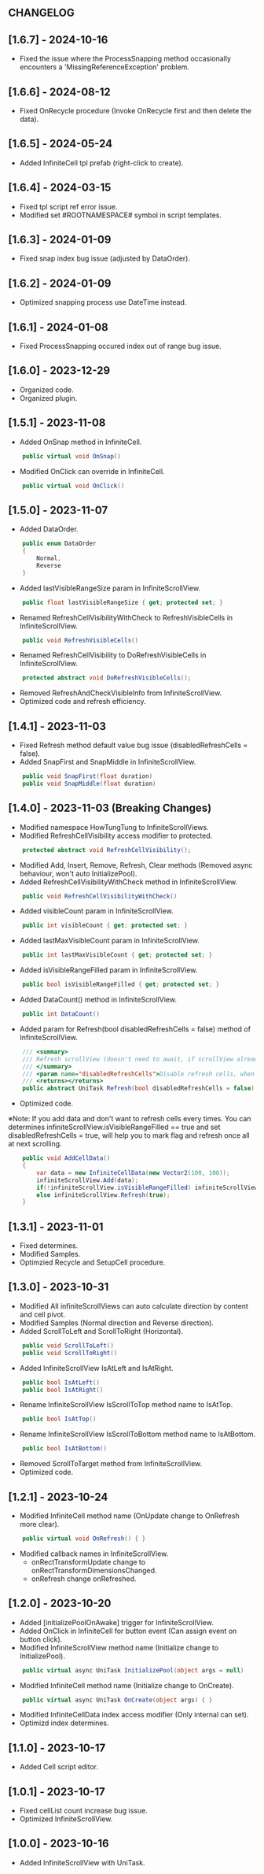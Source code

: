## CHANGELOG

## [1.6.7] - 2024-10-16
- Fixed the issue where the ProcessSnapping method occasionally encounters a 'MissingReferenceException' problem.

## [1.6.6] - 2024-08-12
- Fixed OnRecycle procedure (Invoke OnRecycle first and then delete the data).

## [1.6.5] - 2024-05-24
- Added InfiniteCell tpl prefab (right-click to create).

## [1.6.4] - 2024-03-15
- Fixed tpl script ref error issue.
- Modified set #ROOTNAMESPACE# symbol in script templates.

## [1.6.3] - 2024-01-09
- Fixed snap index bug issue (adjusted by DataOrder).

## [1.6.2] - 2024-01-09
- Optimized snapping process use DateTime instead.

## [1.6.1] - 2024-01-08
- Fixed ProcessSnapping occured index out of range bug issue.

## [1.6.0] - 2023-12-29
- Organized code.
- Organized plugin.

## [1.5.1] - 2023-11-08
- Added OnSnap method in InfiniteCell.
```C#
    public virtual void OnSnap()
```
- Modified OnClick can override in InfiniteCell.
```C#
    public virtual void OnClick()
```

## [1.5.0] - 2023-11-07
- Added DataOrder.
```C#
    public enum DataOrder
    {
        Normal,
        Reverse
    }
```
- Added lastVisibleRangeSize param in InfiniteScrollView.
```C#
    public float lastVisibleRangeSize { get; protected set; }
```
- Renamed RefreshCellVisibilityWithCheck to RefreshVisibleCells in InfiniteScrollView.
```C#
    public void RefreshVisibleCells()
```
- Renamed RefreshCellVisibility to DoRefreshVisibleCells in InfiniteScrollView.
```C#
    protected abstract void DoRefreshVisibleCells();
```
- Removed RefreshAndCheckVisibleInfo from InfiniteScrollView.
- Optimized code and refresh efficiency.

## [1.4.1] - 2023-11-03
- Fixed Refresh method default value bug issue (disabledRefreshCells = false).
- Added SnapFirst and SnapMiddle in InfiniteScrollView.
```C#
    public void SnapFirst(float duration)
    public void SnapMiddle(float duration)
```

## [1.4.0] - 2023-11-03 (Breaking Changes)
- Modified namespace HowTungTung to InfiniteScrollViews.
- Modified RefreshCellVisibility access modifier to protected.
```C#
    protected abstract void RefreshCellVisibility();
```
- Modified Add, Insert, Remove, Refresh, Clear methods (Removed async behaviour, won't auto InitializePool).
- Added RefreshCellVisibilityWithCheck method in InfiniteScrollView.
```C#
    public void RefreshCellVisibilityWithCheck()
```
- Added visibleCount param in InfiniteScrollView.
```C#
    public int visibleCount { get; protected set; }
```
- Added lastMaxVisibleCount param in InfiniteScrollView.
```C#
    public int lastMaxVisibleCount { get; protected set; }
```
- Added isVisibleRangeFilled param in InfiniteScrollView.
```C#
    public bool isVisibleRangeFilled { get; protected set; }
```
- Added DataCount() method in InfiniteScrollView.
```C#
    public int DataCount()
```
- Added param for Refresh(bool disabledRefreshCells = false) method of InfiniteScrollView.
```C#
    /// <summary>
    /// Refresh scrollView (doesn't need to await, if scrollView already initialized)
    /// </summary>
    /// <param name="disabledRefreshCells">Disable refresh cells, when disabled will mark flag to refresh all at next scrolling.</param>
    /// <returns></returns>
    public abstract UniTask Refresh(bool disabledRefreshCells = false)
```
- Optimized code.

※Note: If you add data and don't want to refresh cells every times. You can determines infiniteScrollView.isVisibleRangeFilled == true and set disabledRefreshCells = true, will help you to mark flag and refresh once all at next scrolling.
```C#
    public void AddCellData() 
    {
        var data = new InfiniteCellData(new Vector2(100, 100));
        infiniteScrollView.Add(data);
        if(!infiniteScrollView.isVisibleRangeFilled) infiniteScrollView.Refresh();
        else infiniteScrollView.Refresh(true);
    }
```

## [1.3.1] - 2023-11-01
- Fixed determines.
- Modified Samples.
- Optimzied Recycle and SetupCell procedure.

## [1.3.0] - 2023-10-31
- Modified All infiniteScrollViews can auto calculate direction by content and cell pivot.
- Modified Samples (Normal direction and Reverse direction).
- Added ScrollToLeft and ScrollToRight (Horizontal).
```C#
    public void ScrollToLeft()
    public void ScrollToRight()
```
- Added InfiniteScrollView IsAtLeft and IsAtRight.
```C#
    public bool IsAtLeft()
    public bool IsAtRight()
```
- Rename InfiniteScrollView IsScrollToTop method name to IsAtTop.
```C#
    public bool IsAtTop()
```
- Rename InfiniteScrollView IsScrollToBottom method name to IsAtBottom.
```C#
    public bool IsAtBottom()
```
- Removed ScrollToTarget method from InfiniteScrollView.
- Optimized code.

## [1.2.1] - 2023-10-24
- Modified InfiniteCell method name (OnUpdate change to OnRefresh more clear).
```C#
    public virtual void OnRefresh() { }
```
- Modified callback names in InfiniteScrollView.
  - onRectTransformUpdate change to onRectTransformDimensionsChanged.
  - onRefresh change onRefreshed.

## [1.2.0] - 2023-10-20
- Added [initializePoolOnAwake] trigger for InfiniteScrollView.
- Added OnClick in InfiniteCell for button event (Can assign event on button click).
- Modified InfiniteScrollView method name (Initialize change to InitializePool).
```C#
    public virtual async UniTask InitializePool(object args = null)
```
- Modified InfiniteCell method name (Initialize change to OnCreate).
```C#
    public virtual async UniTask OnCreate(object args) { }
```
- Modified InfiniteCellData index access modifier (Only internal can set).
- Optimizd index determines.

## [1.1.0] - 2023-10-17
- Added Cell script editor.

## [1.0.1] - 2023-10-17
- Fixed cellList count increase bug issue.
- Optimized InfiniteScrollView.

## [1.0.0] - 2023-10-16
- Added InfiniteScrollView with UniTask.